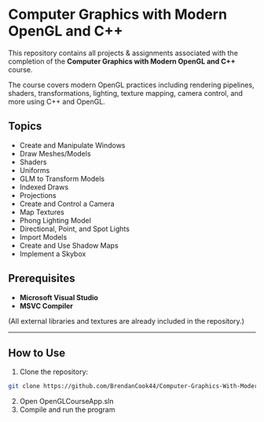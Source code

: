 # Computer Graphics with Modern OpenGL and C++

This repository contains all projects & assignments associated with the completion of the **Computer Graphics with Modern OpenGL and C++** course.

The course covers modern OpenGL practices including rendering pipelines, shaders, transformations, lighting, texture mapping, camera control, and more using C++ and OpenGL.

## Topics

- Create and Manipulate Windows  
- Draw Meshes/Models  
- Shaders  
- Uniforms  
- GLM to Transform Models  
- Indexed Draws  
- Projections  
- Create and Control a Camera  
- Map Textures  
- Phong Lighting Model  
- Directional, Point, and Spot Lights  
- Import Models  
- Create and Use Shadow Maps  
- Implement a Skybox  

## Prerequisites

- **Microsoft Visual Studio**  
- **MSVC Compiler**  

(All external libraries and textures are already included in the repository.)  

---

## How to Use

1. Clone the repository:

```bash
git clone https://github.com/BrendanCook44/Computer-Graphics-With-Modern-OpenGL
```

2. Open OpenGLCourseApp.sln
3. Compile and run the program
